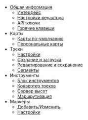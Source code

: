 <!-- markdownlint-disable-next-line first-line-heading -->
- [Общая информация](/README.md)
  - [Интерфейс](/interface.md)
  - [Настройки редактора](/main-config.md)
  - [API-ключи](/api-keys.md)
  - [Горячие клавиши](/hotkeys.md)
- Карты
  - [Карты по-умолчанию](/maps/mapsconfig.md)
  - [Персональные карты](/maps/maps-personal.md)
- Треки
  - [Настройки](/tracks/track-config.md)
  - [Создание и загрузка](/tracks/track-new.md)
  - [Редактирование и сохранение](/tracks/track-edit.md)
  - [Сегменты](/tracks/track-segments.md)
- Инструменты
  - [Блок инструментов](/tools/tools-editor.md)
  - [Конвертер треков](/tools/converter.md)
  - [Сервер высот](/tools/elevation.md)
  - [Маршрутизация](/tools/routing.md)  
- Маркеры
  - [Добавить/Изменить](markers/marker-add.md)
  - [Настройки](markers/marker-config.md)
  
